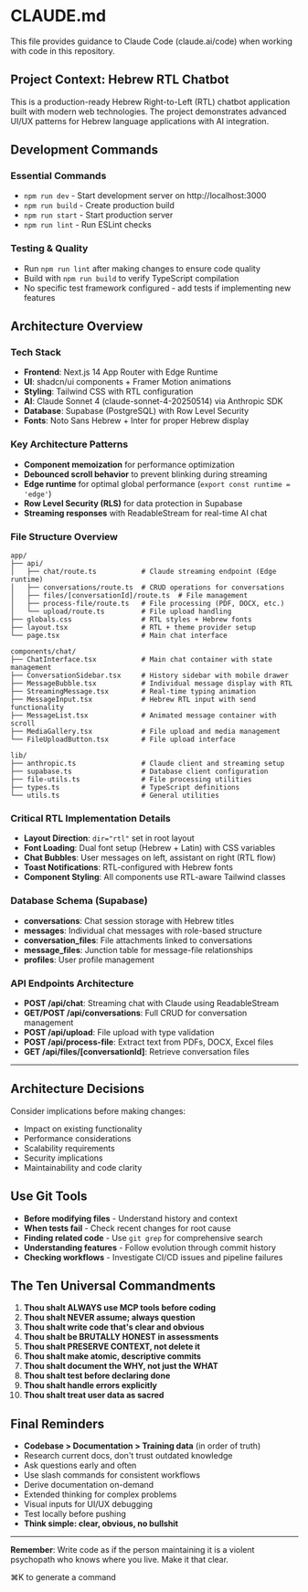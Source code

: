 # CLAUDE.md

This file provides guidance to Claude Code (claude.ai/code) when working with code in this repository.

## Project Context: Hebrew RTL Chatbot

This is a production-ready Hebrew Right-to-Left (RTL) chatbot application built with modern web technologies. The project demonstrates advanced UI/UX patterns for Hebrew language applications with AI integration.

## Development Commands

### Essential Commands
- `npm run dev` - Start development server on http://localhost:3000
- `npm run build` - Create production build
- `npm run start` - Start production server
- `npm run lint` - Run ESLint checks

### Testing & Quality
- Run `npm run lint` after making changes to ensure code quality
- Build with `npm run build` to verify TypeScript compilation
- No specific test framework configured - add tests if implementing new features

## Architecture Overview

### Tech Stack
- **Frontend**: Next.js 14 App Router with Edge Runtime
- **UI**: shadcn/ui components + Framer Motion animations
- **Styling**: Tailwind CSS with RTL configuration
- **AI**: Claude Sonnet 4 (claude-sonnet-4-20250514) via Anthropic SDK
- **Database**: Supabase (PostgreSQL) with Row Level Security
- **Fonts**: Noto Sans Hebrew + Inter for proper Hebrew display

### Key Architecture Patterns
- **Component memoization** for performance optimization
- **Debounced scroll behavior** to prevent blinking during streaming
- **Edge runtime** for optimal global performance (`export const runtime = 'edge'`)
- **Row Level Security (RLS)** for data protection in Supabase
- **Streaming responses** with ReadableStream for real-time AI chat

### File Structure Overview
```
app/
├── api/
│   ├── chat/route.ts           # Claude streaming endpoint (Edge runtime)
│   ├── conversations/route.ts  # CRUD operations for conversations
│   ├── files/[conversationId]/route.ts  # File management
│   ├── process-file/route.ts   # File processing (PDF, DOCX, etc.)
│   └── upload/route.ts         # File upload handling
├── globals.css                 # RTL styles + Hebrew fonts
├── layout.tsx                  # RTL + theme provider setup
└── page.tsx                    # Main chat interface

components/chat/
├── ChatInterface.tsx           # Main chat container with state management
├── ConversationSidebar.tsx     # History sidebar with mobile drawer
├── MessageBubble.tsx           # Individual message display with RTL
├── StreamingMessage.tsx        # Real-time typing animation
├── MessageInput.tsx            # Hebrew RTL input with send functionality
├── MessageList.tsx             # Animated message container with scroll
├── MediaGallery.tsx            # File upload and media management
└── FileUploadButton.tsx        # File upload interface

lib/
├── anthropic.ts                # Claude client and streaming setup
├── supabase.ts                 # Database client configuration
├── file-utils.ts               # File processing utilities
├── types.ts                    # TypeScript definitions
└── utils.ts                    # General utilities
```

### Critical RTL Implementation Details
- **Layout Direction**: `dir="rtl"` set in root layout
- **Font Loading**: Dual font setup (Hebrew + Latin) with CSS variables
- **Chat Bubbles**: User messages on left, assistant on right (RTL flow)
- **Toast Notifications**: RTL-configured with Hebrew fonts
- **Component Styling**: All components use RTL-aware Tailwind classes

### Database Schema (Supabase)
- **conversations**: Chat session storage with Hebrew titles
- **messages**: Individual chat messages with role-based structure
- **conversation_files**: File attachments linked to conversations
- **message_files**: Junction table for message-file relationships
- **profiles**: User profile management

### API Endpoints Architecture
- **POST /api/chat**: Streaming chat with Claude using ReadableStream
- **GET/POST /api/conversations**: Full CRUD for conversation management
- **POST /api/upload**: File upload with type validation
- **POST /api/process-file**: Extract text from PDFs, DOCX, Excel files
- **GET /api/files/[conversationId]**: Retrieve conversation files

---

## Architecture Decisions
Consider implications before making changes:
- Impact on existing functionality
- Performance considerations  
- Scalability requirements
- Security implications
- Maintainability and code clarity

## Use Git Tools

- **Before modifying files** - Understand history and context
- **When tests fail** - Check recent changes for root cause
- **Finding related code** - Use `git grep` for comprehensive search
- **Understanding features** - Follow evolution through commit history
- **Checking workflows** - Investigate CI/CD issues and pipeline failures

## The Ten Universal Commandments

1. **Thou shalt ALWAYS use MCP tools before coding**
2. **Thou shalt NEVER assume; always question**
3. **Thou shalt write code that's clear and obvious**
4. **Thou shalt be BRUTALLY HONEST in assessments**
5. **Thou shalt PRESERVE CONTEXT, not delete it**
6. **Thou shalt make atomic, descriptive commits**
7. **Thou shalt document the WHY, not just the WHAT**
8. **Thou shalt test before declaring done**
9. **Thou shalt handle errors explicitly**
10. **Thou shalt treat user data as sacred**

## Final Reminders

- **Codebase > Documentation > Training data** (in order of truth)
- Research current docs, don't trust outdated knowledge
- Ask questions early and often
- Use slash commands for consistent workflows
- Derive documentation on-demand
- Extended thinking for complex problems
- Visual inputs for UI/UX debugging
- Test locally before pushing
- **Think simple: clear, obvious, no bullshit**

---

**Remember**: Write code as if the person maintaining it is a violent psychopath who knows where you live. Make it that clear.

⌘K to generate a command